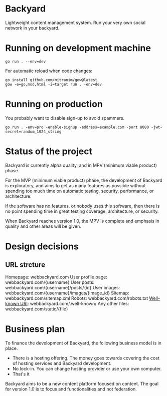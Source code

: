 # Backyard

Lightweight content management system. Run your very own social network in your backyard.

# Running on development machine

```
go run . --env=dev
```

For automatic reload when code changes:

```
go install github.com/mitranim/gow@latest
gow -e=go,mod,html -i=target run . -env=dev
```

# Running on production

You probably want to disable sign-up to avoid spammers.

```
go run . -env=pro -enable-signup -address=example.com -port 8080 -jwt-secret=random_1024_string
```

# Status of the project

Backyard is currently alpha quality, and in MPV (minimum viable product) phase.

For the MVP (minimum viable product) phase, the development of Backyard is exploratory, and aims to get
as many features as possible without spending too much time on automatic testing, security, performance,
or architecture.

If the software has no features, or nobody uses this software, then there is no point spending time in
great testing coverage, architecture, or security.

When Backyard reaches version 1.0, the MPV is complete and emphasis in quality and other areas will be given.

# Design decisions

## URL strcture

Homepage: webbackyard.com
User profile page: webbackyard.com/{username}
User posts: webbackyard.com/{username}/posts/{id}
User images: webbackyard.com/{username}/images/{image_id}
Sitemap: webbackyard.com/sitemap.xml
Robots: webbackyard.com/robots.txt
[Well-known URI](https://en.wikipedia.org/wiki/Well-known_URI): webbackyard.com/.well-known/
Any other files: webbackyard.com/static/{file}

# Business plan

To finance the development of Backyard, the following business model is in place.

- There is a hosting offering. The money goes towards covering the cost of hosting services and Backyard development.
- No lock-in. You can change hosting provider or use your own computer.
- That's it

Backyard aims to be a new content platform focused on content.
The goal for version 1.0 is to focus and functionalities and not federation.
